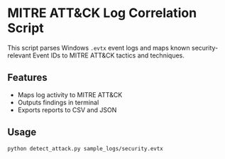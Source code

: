 # MITRE ATT&CK Log Correlation Script

This script parses Windows `.evtx` event logs and maps known security-relevant Event IDs to MITRE ATT&CK tactics and techniques.

## Features
- Maps log activity to MITRE ATT&CK
- Outputs findings in terminal
- Exports reports to CSV and JSON

## Usage
```bash
python detect_attack.py sample_logs/security.evtx